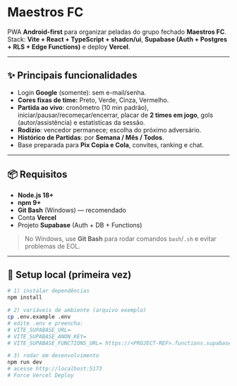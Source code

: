 # Maestros FC

PWA **Android-first** para organizar peladas do grupo fechado **Maestros FC**.  
Stack: **Vite + React + TypeScript + shadcn/ui**, **Supabase (Auth + Postgres + RLS + Edge Functions)** e deploy **Vercel**.

---

## ✨ Principais funcionalidades

- Login **Google** (somente): sem e-mail/senha.
- **Cores fixas de time:** Preto, Verde, Cinza, Vermelho.
- **Partida ao vivo**: cronômetro (10 min padrão), iniciar/pausar/recomeçar/encerrar, placar de **2 times em jogo**, gols (autor/assistência) e estatísticas da sessão.
- **Rodízio**: vencedor permanece; escolha do próximo adversário.
- **Histórico de Partidas**: por **Semana / Mês / Todos**.
- Base preparada para **Pix Copia e Cola**, convites, ranking e chat.

---

## 📦 Requisitos

- **Node.js 18+**
- **npm 9+**
- **Git Bash** (Windows) — recomendado
- Conta **Vercel**
- Projeto **Supabase** (Auth + DB + Functions)

> No Windows, use **Git Bash** para rodar comandos `bash`/`.sh` e evitar problemas de EOL.

---

## 🔧 Setup local (primeira vez)

```bash
# 1) instalar dependências
npm install

# 2) variáveis de ambiente (arquivo exemplo)
cp .env.example .env
# edite .env e preencha:
# VITE_SUPABASE_URL=
# VITE_SUPABASE_ANON_KEY=
# VITE_SUPABASE_FUNCTIONS_URL= https://<PROJECT-REF>.functions.supabase.co

# 3) rodar em desenvolvimento
npm run dev
# acesse http://localhost:5173
# Force Vercel Deploy
